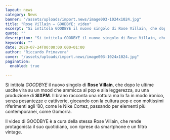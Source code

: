 ```yaml
---
layout: news
category: News
banner: "/assets/uploads/import.news/image003-1024x1024.jpg"
title: "Rose Villain – GOODBYE: video"
excerpt: "Si intitola GOODBYE il nuovo singolo di Rose Villain, che dopo le ultime uscite vira su un mood che ammicca al pop e alla leggerezza, su una produzione di SIXPM. Il brano racconta una rottura ma lo fa in modo ironico, senza pesantezze e cattiverie, giocando con la cultura pop e con moltissimi riferimenti agli [&hellip"
quote: ""
description: "Si intitola GOODBYE il nuovo singolo di Rose Villain, che dopo le ultime uscite vira su un mood che ammicca al pop e alla leggerezza, su una produzione di SIXPM. Il brano racconta una rottura ma lo fa in modo ironico, senza pesantezze e cattiverie, giocando con la cultura pop e con moltissimi riferimenti agli [&hellip"
keywords: ""
date: 2020-07-24T00:00:00.000+01:00
author: "Riccardo Primavera"
cover: "/assets/uploads/import.news/image003-1024x1024.jpg"
pagination:
  enabled: true

---
```


Si intitola _GOODBYE_ il nuovo singolo di **Rose Villain**, che dopo le ultime uscite vira su un mood che ammicca al pop e alla leggerezza, su una produzione di **SIXPM**. Il brano racconta una rottura ma lo fa in modo ironico, senza pesantezze e cattiverie, giocando con la cultura pop e con moltissimi riferimenti agli ’80, come le Nike Cortez, passando per elementi più contemporanei, come Gomorra.

Il video di GOODBYE è a cura della stessa Rose Villain, che rende protagonista il suo quotidiano, con riprese da smartphone e un filtro vintage.